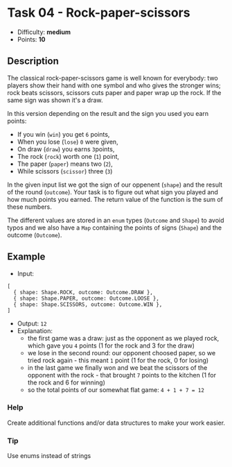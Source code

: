 # Task 04 - Rock-paper-scissors
- Difficulty: **medium**
- Points: **10**

## Description
The classical rock-paper-scissors game is well known for everybody: two players show their hand with one symbol and who gives the stronger wins; rock beats scissors, scissors cuts paper and paper wrap up the rock. If the same sign was shown it's a draw.

In this version depending on the result and the sign you used you earn points:
- If you win (`win`) you get `6` points,
- When you lose (`lose`) `0` were given,
- On draw (`draw`) you earns `3`points,
- The rock (`rock`) worth one (`1`) point,
- The paper (`paper`) means two (`2`),
- While scissors (`scissor`) three (`3`)

In the given input list we got the sign of our oppenent (`shape`) and the result of the round (`outcome`). Your task is to figure out what sign you played and how much points you earned. The return value of the function is the sum of these numbers.

The different values are stored in an `enum` types (`Outcome` and `Shape`) to avoid typos and we also have a `Map` containing the points of signs (`Shape`) and the outcome (`Outcome`).

## Example
 - Input:
```
[
  { shape: Shape.ROCK, outcome: Outcome.DRAW },
  { shape: Shape.PAPER, outcome: Outcome.LOOSE },
  { shape: Shape.SCISSORS, outcome: Outcome.WIN },
]
```
 - Output: `12`
 - Explanation:
   - the first game was a draw: just as the opponent as we played rock, which gave you `4` points (1 for the rock and 3 for the draw)
   - we lose in the second round: our opponent choosed paper, so we tried rock again - this meant `1` point (1 for the rock, 0 for losing)
   - in the last game we finally won and we beat the scissors of the opponent with the rock - that brought `7` points to the kitchen (1 for the rock and 6 for winning)
   - so the total points of our somewhat flat game: `4 + 1 + 7 = 12`

### Help
Create additional functions and/or data structures to make your work easier.

### Tip
Use enums instead of strings